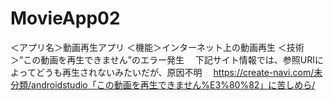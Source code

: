 # MovieApp02
＜アプリ名＞動画再生アプリ
＜機能＞インターネット上の動画再生
＜技術＞”この動画を再生できません”のエラー発生
　下記サイト情報では、参照URIによってどうも再生されないみたいだが、原因不明
　https://create-navi.com/未分類/androidstudio「この動画を再生できません%E3%80%82」に苦しめら/